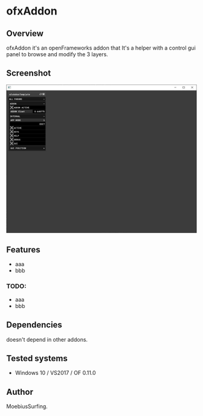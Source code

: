 # ofxAddon

## Overview
ofxAddon it's an openFrameworks addon that
It's a helper with a control gui panel to browse and modify the 3 layers.

## Screenshot
![Alt text](/screenshot.JPG?raw=true "MoebiusSurfing")

## Features
- aaa
- bbb

### TODO:
- aaa
- bbb

## Dependencies
doesn't depend in other addons.

## Tested systems
- Windows 10 / VS2017 / OF 0.11.0

## Author
MoebiusSurfing. 
